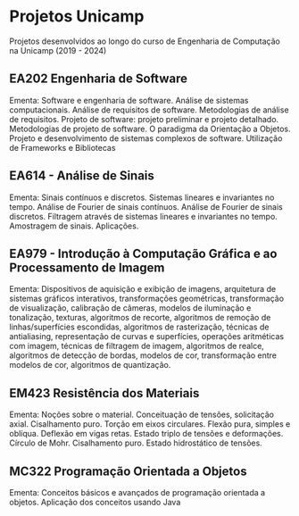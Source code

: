 # Projetos Unicamp
Projetos desenvolvidos ao longo do curso de Engenharia de Computação na Unicamp (2019 - 2024)

## EA202 Engenharia de Software
Ementa: Software e engenharia de software. Análise de sistemas computacionais. Análise de requisitos de software. Metodologias de análise de requisitos. Projeto de software: projeto preliminar e projeto detalhado. Metodologias de projeto de software. O paradigma da Orientação a Objetos. Projeto e desenvolvimento de sistemas complexos de software. Utilização de Frameworks e Bibliotecas

## EA614 - Análise de Sinais
Ementa: Sinais contínuos e discretos. Sistemas lineares e invariantes no tempo. Análise de Fourier de sinais contínuos. Análise de Fourier de sinais discretos. Filtragem através de sistemas lineares e invariantes no tempo.  Amostragem de sinais. Aplicações.

## EA979 - Introdução à Computação Gráfica e ao Processamento de Imagem
Ementa: Dispositivos de aquisição e exibição de imagens, arquitetura de sistemas gráficos interativos, transformações geométricas, transformação de visualização, calibração de câmeras, modelos de iluminação e tonalização, texturas, algoritmos de recorte, algoritmos de remoção de linhas/superfícies escondidas, algoritmos de rasterização, técnicas de antialiasing, representação de curvas e superfícies, operações aritméticas com imagem, técnicas de filtragem de imagem, algoritmos de realce, algoritmos de detecção de bordas, modelos de cor, transformação entre modelos de cor, algoritmos de quantização.

## EM423 Resistência dos Materiais
Ementa: Noções sobre o material. Conceituação de tensões, solicitação axial. Cisalhamento puro. Torção em eixos circulares. Flexão pura, simples e oblíqua. Deflexão em vigas retas. Estado triplo de tensões e deformações. Círculo de Mohr. Cisalhamento puro. Estado hidrostático de tensões.

## MC322 Programação Orientada a Objetos
Ementa: Conceitos básicos e avançados de programação orientada a objetos. Aplicação dos conceitos usando Java
